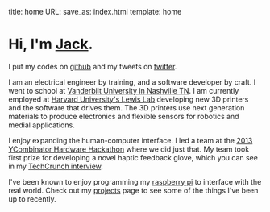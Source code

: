 title: home
URL:
save_as: index.html
template: home

Hi, I'm [Jack](https://docs.google.com/document/d/1fMJCFs8jrgIQ2FnjcwwQfM3wl6l0IoYgeoey6rkKRMI/edit?usp=sharing).
==============

I put my codes on [github](http://www.github.com/jminardi) and my tweets on
[twitter](http://www.twitter.com/jackminardi).

I am an electrical engineer by training, and a software developer by craft. I
went to school at [Vanderbilt University in Nashville
TN](http://engineering.vanderbilt.edu/). I am currently employed at [Harvard
University's Lewis Lab](http://lewisgroup.seas.harvard.edu/) developing new 3D
printers and the software that drives them. The 3D printers use next generation
materials to produce electronics and flexible sensors for robotics and medial
applications.

I enjoy expanding the human-computer interface. I led a team at the [2013
YCombinator Hardware Hackathon][0] where we did just that. My team took first
prize for developing a novel haptic feedback glove, which you can see in my
[TechCrunch interview][1].

I've been known to enjoy programming my [raspberry pi][3] to
interface with the real world. Check out my [projects][2] page to see
some of the things I've been up to recently.

[0]: /raspberry_pi/ycombinator-hardware-hackathon/
[1]: http://techcrunch.com/2013/02/26/y-combinator-hardware-hackathon-winner/
[2]: /projects
[3]: /raspberry_pi
